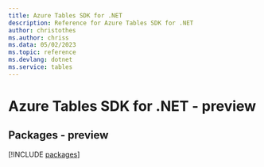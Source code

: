 ```yaml
---
title: Azure Tables SDK for .NET
description: Reference for Azure Tables SDK for .NET
author: christothes
ms.author: chriss
ms.data: 05/02/2023
ms.topic: reference
ms.devlang: dotnet
ms.service: tables
---
```

# Azure Tables SDK for .NET - preview
## Packages - preview
[!INCLUDE [packages](tables-index.md)]